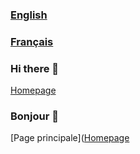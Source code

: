### [English](https://github.com/subversive-eu/subversive-eu/blob/main/README.md#hi-there-)
### [Français](https://github.com/subversive-eu/subversive-eu/blob/main/README.md#bonjour-)


### Hi there 👋

[Homepage](https://subversive-eu.github.io/)
<!--
**subversive-eu/subversive-eu** is a ✨ _special_ ✨ repository because its `README.md` (this file) appears on your GitHub profile.

Here are some ideas to get you started:

- 🔭 I’m currently working on ...
- 🌱 I’m currently learning ...
- 👯 I’m looking to collaborate on ...
- 🤔 I’m looking for help with ...
- 💬 Ask me about ...
- 📫 How to reach me: ...
- 😄 Pronouns: ...
- ⚡ Fun fact: ...
-->

### Bonjour 👋

[Page principale]([Homepage](https://subversive-eu.github.io/)
